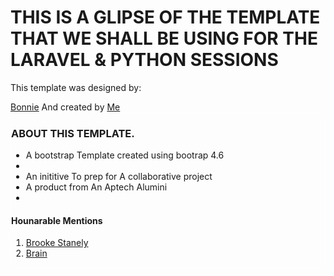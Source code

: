 # THIS IS A GLIPSE OF THE TEMPLATE THAT WE SHALL BE USING FOR THE LARAVEL & PYTHON SESSIONS

   This template was designed by:
<html>
 <a href="https://github.com/lukwiya23">Bonnie</a>
</html>
    And created by
<html>
 <a href="https://github.com/joseph-rodney">Me</a>
</html>

<html>
<section style="border: 1px solid white; border-radius: 10px;">
<h3>ABOUT THIS TEMPLATE.</h3>
<ul>
    <li>A bootstrap Template created using bootrap 4.6<li>
    <li>An inititive To prep for A collaborative project </li>
    <li>A product from An Aptech Alumini<li>
</ul>
<h4>Hounarable Mentions</h4>
<ol>
    <li><a href="https://github.com/brooke-stanley-agina">Brooke Stanely</a></li>
    <li><a href="https://github.com/kaybrian">Brain</a></li>
</ol>
</section>
</html>
